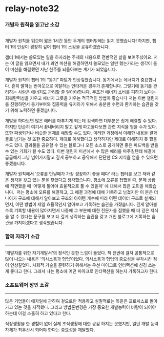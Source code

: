# relay-note32

### 개발자 원칙을 읽고난 소감
---------------------------------
개발자 원칙을 읽으며 짧은 1시간 동안 두개의 챕터밖에는 읽지 못했습니다!
하지만, 챕터 1의 인상이 굉장히 깊어 챕터 1의 소감을 공유하겠습니다.

챕터 1에서는 쓸모있는 일을 하자라는 주제의 내용으로 전반적인 삶을 보여주셨어요. 저는 이 글을 읽으면서
내가 과연 미션을 해결하면서 쓸모있는 일만 했는가라는 생각이 들어 미션을 해결했던 지난 한주를 되돌아보는 계기가 되었습니다.



개발자 원칙의 챕터 1의  “동기” 파트가 인상깊었습니다. 
동기에서는 에너지가 중요합니다.  흔히 말하는 번아웃으로 이탈하는 안타까운 경우가 존재합니다.  그렇기에 동기를 관리하는 사람은 에너지도 관리할 줄 알아야합니다.
무조건 에너지 소비를 피하기 보다는 회복탄력성을 키우고 에너지 그릇을 키우는 적극적인 방법이 좋습니다
저는 이번 챌린지를 진행하면서 동기부여와 집중력을 유지하기 위해서 충분한 수면과 환기하는 습관을 갖기 위해 노력하면 좋겠습니다.



개발을 하다보면 많은 에러를 마추치게 되는데 검색하면 대부분은 쉽게 해결할 수 있다. 하지만 단순히 여기서 끝내버리지 말고 깊게 파고들다보면 관련 지식을 얻을 수가 있다. 또한 파생되거나 비슷한 문제를 예방할 수도 있다.
이러한 과정에서 이해한 내용을 결과물로 남기는 것 또한 중요하다. 제대로 이해했다고 생각하지만 제대로 이해하지 못 했을 수도 있다. 결과물을 공유할 수 있는 블로그나 오픈 소스로 공개하면 좋은 피드백을 받을 수 있는 기회가 될 수도 있다.
이번 챌린지 미션에서 수 많은 에러를 마주칠텐데 해결에 급급해서 그냥 넘어가지말고 깊게 공부하고 공유해서 단단한 CS 지식을 얻을 수 있으면 좋겠습니다.


개발자 원칙에서 ‘오류를 만날때가 가장 성장하기 좋을 때다’ 라는 챕터를 보고 저와 같은 생각을 갖고 있는 분을 찾았다고 생각했습니다. 평소에 오류를 접했을 때, 문제 상황에 직면했을 때 ‘어떻게 풀어야 효율적으로 풀 수 있을까’ 에 대해서 많은 고민을 해왔습니다.  저는 평소에 오류를 해결하고, 그 해결 과정에 대해 기록하고 넘겼지만 이 분은 더 나아가 구조에 대해서 알아보고 구조의 아이템 개수에 따라 어떤 데이터 구조로 설계되면서, 어떤 방법이 제일 효율적인지 알아보고 기록하는 습관을 가졌습니다. 깊게 알아볼수록 기록할 내용이 많아지면서 나중에 그 부분에 대한 전문가를 접했을 때 더 깊은 지식을 알 수 있다는 문구를 보고 더 깊게 생각하는 습관을 갖고 개인 블로그에 기록하는 습관을 가져야겠다고 생각했습니다.

### 함께 자라기 소감
---------------------------------

‘개발자를 위한 자기계발서’의 정석인 듯한 느낌이 들었다. 책 전반에 걸쳐 공통적으로 많이 나오는 내용은 ‘의사소통과 협업’이었다. 의사소통과 협업의 중요성을 부각시킨 점 이 인상깊었다. 사회적 기술을 훈련하기 위해서는 우선 마이크로 인터랙션에 신경 쓰는 게 좋다고 한다. 그래서 나는 평소에 어떤 마이크로 인터랙션을 하는지 기록하고자 한다.

### 소프트웨어 장인 소감
---------------------------------

많은 기업들이 애자일에 관하여 겉으로만 적용하고 실질적로는 똑같은 프로세스로 돌아 가고 있는 것을 지적했다. 그리고 방법론변경은 가장 중요한 개발능력이 바탕이 되어야 하는데 이걸 소홀히 하고 있다고 한다.

직장생활을 한 경험이 없어 실제 조직생활에 대한 공감 하지는 못했지만, 일단 개발 능력 자체가 최우선시 되어야 한다는 중요성을 깨달았다.
